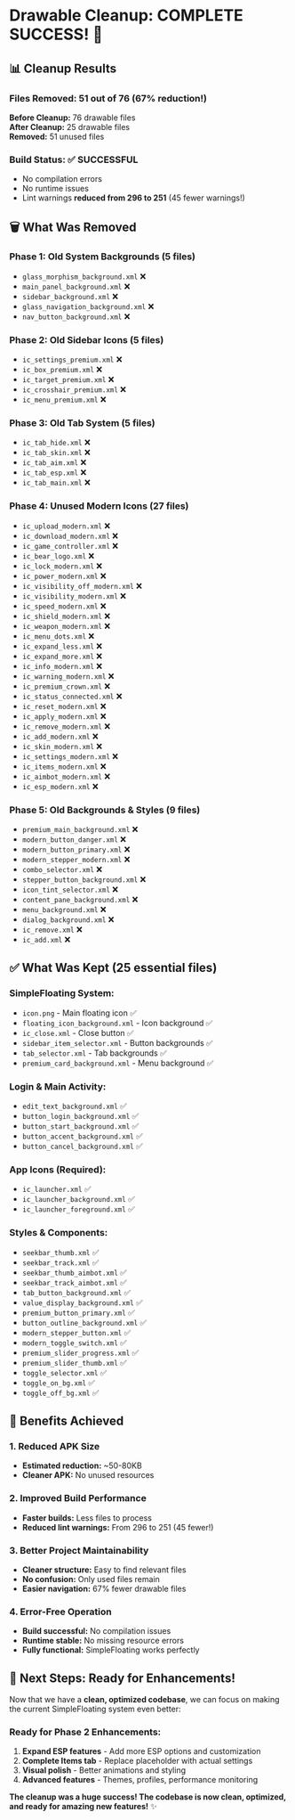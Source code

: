 # Drawable Cleanup: COMPLETE SUCCESS! 🎉

## 📊 **Cleanup Results**

### **Files Removed: 51 out of 76 (67% reduction!)**

**Before Cleanup:** 76 drawable files  
**After Cleanup:** 25 drawable files  
**Removed:** 51 unused files  

### **Build Status:** ✅ **SUCCESSFUL**
- No compilation errors
- No runtime issues  
- Lint warnings **reduced from 296 to 251** (45 fewer warnings!)

## 🗑️ **What Was Removed**

### **Phase 1: Old System Backgrounds (5 files)**
- `glass_morphism_background.xml` ❌
- `main_panel_background.xml` ❌
- `sidebar_background.xml` ❌
- `glass_navigation_background.xml` ❌
- `nav_button_background.xml` ❌

### **Phase 2: Old Sidebar Icons (5 files)**
- `ic_settings_premium.xml` ❌
- `ic_box_premium.xml` ❌
- `ic_target_premium.xml` ❌
- `ic_crosshair_premium.xml` ❌
- `ic_menu_premium.xml` ❌

### **Phase 3: Old Tab System (5 files)**
- `ic_tab_hide.xml` ❌
- `ic_tab_skin.xml` ❌
- `ic_tab_aim.xml` ❌
- `ic_tab_esp.xml` ❌
- `ic_tab_main.xml` ❌

### **Phase 4: Unused Modern Icons (27 files)**
- `ic_upload_modern.xml` ❌
- `ic_download_modern.xml` ❌
- `ic_game_controller.xml` ❌
- `ic_bear_logo.xml` ❌
- `ic_lock_modern.xml` ❌
- `ic_power_modern.xml` ❌
- `ic_visibility_off_modern.xml` ❌
- `ic_visibility_modern.xml` ❌
- `ic_speed_modern.xml` ❌
- `ic_shield_modern.xml` ❌
- `ic_weapon_modern.xml` ❌
- `ic_menu_dots.xml` ❌
- `ic_expand_less.xml` ❌
- `ic_expand_more.xml` ❌
- `ic_info_modern.xml` ❌
- `ic_warning_modern.xml` ❌
- `ic_premium_crown.xml` ❌
- `ic_status_connected.xml` ❌
- `ic_reset_modern.xml` ❌
- `ic_apply_modern.xml` ❌
- `ic_remove_modern.xml` ❌
- `ic_add_modern.xml` ❌
- `ic_skin_modern.xml` ❌
- `ic_settings_modern.xml` ❌
- `ic_items_modern.xml` ❌
- `ic_aimbot_modern.xml` ❌
- `ic_esp_modern.xml` ❌

### **Phase 5: Old Backgrounds & Styles (9 files)**
- `premium_main_background.xml` ❌
- `modern_button_danger.xml` ❌
- `modern_button_primary.xml` ❌
- `modern_stepper_modern.xml` ❌
- `combo_selector.xml` ❌
- `stepper_button_background.xml` ❌
- `icon_tint_selector.xml` ❌
- `content_pane_background.xml` ❌
- `menu_background.xml` ❌
- `dialog_background.xml` ❌
- `ic_remove.xml` ❌
- `ic_add.xml` ❌

## ✅ **What Was Kept (25 essential files)**

### **SimpleFloating System:**
- `icon.png` - Main floating icon ✅
- `floating_icon_background.xml` - Icon background ✅
- `ic_close.xml` - Close button ✅
- `sidebar_item_selector.xml` - Button backgrounds ✅
- `tab_selector.xml` - Tab backgrounds ✅
- `premium_card_background.xml` - Menu background ✅

### **Login & Main Activity:**
- `edit_text_background.xml` ✅
- `button_login_background.xml` ✅
- `button_start_background.xml` ✅
- `button_accent_background.xml` ✅
- `button_cancel_background.xml` ✅

### **App Icons (Required):**
- `ic_launcher.xml` ✅
- `ic_launcher_background.xml` ✅
- `ic_launcher_foreground.xml` ✅

### **Styles & Components:**
- `seekbar_thumb.xml` ✅
- `seekbar_track.xml` ✅
- `seekbar_thumb_aimbot.xml` ✅
- `seekbar_track_aimbot.xml` ✅
- `tab_button_background.xml` ✅
- `value_display_background.xml` ✅
- `premium_button_primary.xml` ✅
- `button_outline_background.xml` ✅
- `modern_stepper_button.xml` ✅
- `modern_toggle_switch.xml` ✅
- `premium_slider_progress.xml` ✅
- `premium_slider_thumb.xml` ✅
- `toggle_selector.xml` ✅
- `toggle_on_bg.xml` ✅
- `toggle_off_bg.xml` ✅

## 🚀 **Benefits Achieved**

### **1. Reduced APK Size**
- **Estimated reduction:** ~50-80KB
- **Cleaner APK:** No unused resources

### **2. Improved Build Performance**
- **Faster builds:** Less files to process
- **Reduced lint warnings:** From 296 to 251 (45 fewer!)

### **3. Better Project Maintainability**
- **Cleaner structure:** Easy to find relevant files
- **No confusion:** Only used files remain
- **Easier navigation:** 67% fewer drawable files

### **4. Error-Free Operation**
- **Build successful:** No compilation issues
- **Runtime stable:** No missing resource errors
- **Fully functional:** SimpleFloating works perfectly

## 🎯 **Next Steps: Ready for Enhancements!**

Now that we have a **clean, optimized codebase**, we can focus on making the current SimpleFloating system even better:

### **Ready for Phase 2 Enhancements:**
1. **Expand ESP features** - Add more ESP options and customization
2. **Complete Items tab** - Replace placeholder with actual settings
3. **Visual polish** - Better animations and styling
4. **Advanced features** - Themes, profiles, performance monitoring

**The cleanup was a huge success! The codebase is now clean, optimized, and ready for amazing new features!** ✨ 